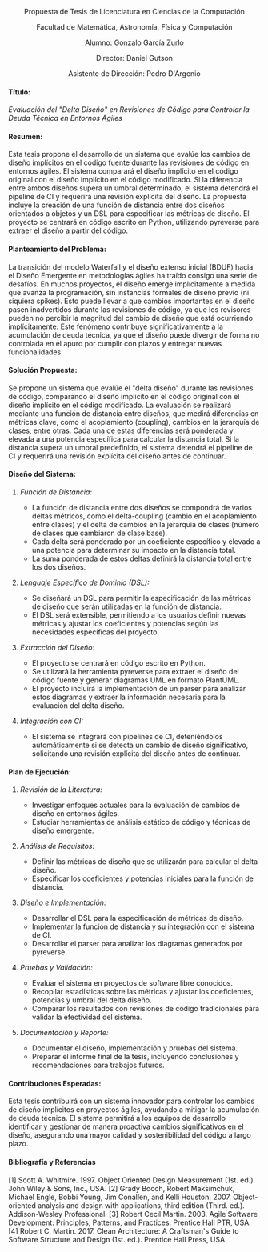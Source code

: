 <p align="center">
Propuesta de Tesis de Licenciatura en Ciencias de la Computación
</p>
<p align="center">
Facultad de Matemática, Astronomía, Física y Computación
</p>
<p align="center">
Alumno: Gonzalo García Zurlo
</p>
<p align="center">
Director: Daniel Gutson
</p>
<p align="center">
Asistente de Dirección: Pedro D'Argenio
</p>


#### Título:
*Evaluación del "Delta Diseño" en Revisiones de Código para Controlar la Deuda Técnica en Entornos Ágiles*

#### Resumen:
Esta tesis propone el desarrollo de un sistema que evalúe los cambios de diseño implícitos en el código fuente durante las revisiones de código en entornos ágiles. El sistema comparará el diseño implícito en el código original con el diseño implícito en el código modificado. Si la diferencia entre ambos diseños supera un umbral determinado, el sistema detendrá el pipeline de CI y requerirá una revisión explícita del diseño. La propuesta incluye la creación de una función de distancia entre dos diseños orientados a objetos y un DSL para especificar las métricas de diseño. El proyecto se centrará en código escrito en Python, utilizando pyreverse para extraer el diseño a partir del código.

#### Planteamiento del Problema:
La transición del modelo Waterfall y el diseño extenso inicial (BDUF) hacia el Diseño Emergente en metodologías ágiles ha traído consigo una serie de desafíos. En muchos proyectos, el diseño emerge implícitamente a medida que avanza la programación, sin instancias formales de diseño previo (ni siquiera spikes). Esto puede llevar a que cambios importantes en el diseño pasen inadvertidos durante las revisiones de código, ya que los revisores pueden no percibir la magnitud del cambio de diseño que está ocurriendo implícitamente. Este fenómeno contribuye significativamente a la acumulación de deuda técnica, ya que el diseño puede divergir de forma no controlada en el apuro por cumplir con plazos y entregar nuevas funcionalidades.

#### Solución Propuesta:
Se propone un sistema que evalúe el "delta diseño" durante las revisiones de código, comparando el diseño implícito en el código original con el diseño implícito en el código modificado. La evaluación se realizará mediante una función de distancia entre diseños, que medirá diferencias en métricas clave, como el acoplamiento (coupling), cambios en la jerarquía de clases, entre otras. Cada una de estas diferencias será ponderada y elevada a una potencia específica para calcular la distancia total. Si la distancia supera un umbral predefinido, el sistema detendrá el pipeline de CI y requerirá una revisión explícita del diseño antes de continuar.

#### Diseño del Sistema:
1. *Función de Distancia:*
   - La función de distancia entre dos diseños se compondrá de varios deltas métricos, como el delta-coupling (cambio en el acoplamiento entre clases) y el delta de cambios en la jerarquía de clases (número de clases que cambiaron de clase base).
   - Cada delta será ponderado por un coeficiente específico y elevado a una potencia para determinar su impacto en la distancia total.
   - La suma ponderada de estos deltas definirá la distancia total entre los dos diseños.

2. *Lenguaje Específico de Dominio (DSL):*
   - Se diseñará un DSL para permitir la especificación de las métricas de diseño que serán utilizadas en la función de distancia.
   - El DSL será extensible, permitiendo a los usuarios definir nuevas métricas y ajustar los coeficientes y potencias según las necesidades específicas del proyecto.

3. *Extracción del Diseño:*
   - El proyecto se centrará en código escrito en Python.
   - Se utilizará la herramienta pyreverse para extraer el diseño del código fuente y generar diagramas UML en formato PlantUML.
   - El proyecto incluirá la implementación de un parser para analizar estos diagramas y extraer la información necesaria para la evaluación del delta diseño.

4. *Integración con CI:*
   - El sistema se integrará con pipelines de CI, deteniéndolos automáticamente si se detecta un cambio de diseño significativo, solicitando una revisión explícita del diseño antes de continuar.

#### Plan de Ejecución:

1. *Revisión de la Literatura:*
   - Investigar enfoques actuales para la evaluación de cambios de diseño en entornos ágiles.
   - Estudiar herramientas de análisis estático de código y técnicas de diseño emergente.

2. *Análisis de Requisitos:*
   - Definir las métricas de diseño que se utilizarán para calcular el delta diseño.
   - Especificar los coeficientes y potencias iniciales para la función de distancia.

3. *Diseño e Implementación:*
   - Desarrollar el DSL para la especificación de métricas de diseño.
   - Implementar la función de distancia y su integración con el sistema de CI.
   - Desarrollar el parser para analizar los diagramas generados por pyreverse.

4. *Pruebas y Validación:*
   - Evaluar el sistema en proyectos de software libre conocidos.
   - Recopilar estadísticas sobre las métricas y ajustar los coeficientes, potencias y umbral del delta diseño.
   - Comparar los resultados con revisiones de código tradicionales para validar la efectividad del sistema.

5. *Documentación y Reporte:*
   - Documentar el diseño, implementación y pruebas del sistema.
   - Preparar el informe final de la tesis, incluyendo conclusiones y recomendaciones para trabajos futuros.

#### Contribuciones Esperadas:
Esta tesis contribuirá con un sistema innovador para controlar los cambios de diseño implícitos en proyectos ágiles, ayudando a mitigar la acumulación de deuda técnica. El sistema permitirá a los equipos de desarrollo identificar y gestionar de manera proactiva cambios significativos en el diseño, asegurando una mayor calidad y sostenibilidad del código a largo plazo.


#### Bibliografía y Referencias
[1] Scott A. Whitmire. 1997. Object Oriented Design Measurement (1st. ed.). John Wiley & Sons, Inc., USA.
[2] Grady Booch, Robert Maksimchuk, Michael Engle, Bobbi Young, Jim Conallen, and Kelli Houston. 2007. Object-oriented analysis and design with applications, third edition (Third. ed.). Addison-Wesley Professional.
[3] Robert Cecil Martin. 2003. Agile Software Development: Principles, Patterns, and Practices. Prentice Hall PTR, USA.
[4] Robert C. Martin. 2017. Clean Architecture: A Craftsman's Guide to Software Structure and Design (1st. ed.). Prentice Hall Press, USA.
  